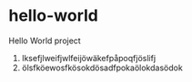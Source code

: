 # hello-world
Hello World project
1) lksefjlweifjwlfeijöwäkefpåpoqfjöslifj
2) ölsfköewosfkösokdösadfpokaölokdasödok

